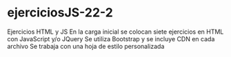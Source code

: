 # ejerciciosJS-22-2
Ejercicios HTML y JS 
En la carga inicial se colocan siete ejercicios en HTML con JavaScript y/o JQuery
Se utiliza Bootstrap y se incluye CDN en cada archivo
Se trabaja con una hoja de estilo personalizada
